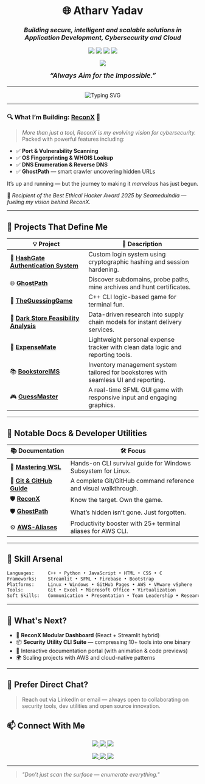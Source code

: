<h1 align="center">🌐 Atharv Yadav</h1>
<h3 align="center"><em>Building secure, intelligent and scalable solutions in Application Development, Cybersecurity and Cloud</em></h3>

<p align="center">
  <img src="https://img.shields.io/badge/C++-Dev-blue?style=flat-square&logo=c%2B%2B&logoColor=white" />
  <img src="https://img.shields.io/badge/Ethical-Hacking-purple?style=flat-square&logo=linux&logoColor=white" />
  <img src="https://img.shields.io/badge/Cloud%20Dev-AWS-orange?style=flat-square&logo=amazonaws&logoColor=white" />
  <img src="https://img.shields.io/badge/Web%20Dev-Full%20Stack-29a0d9?style=flat-square&logo=html5&logoColor=white" />
</p>

<p align="center">
  <img src="https://img.shields.io/badge/🏆%20Best%20Ethical%20Hacker%20Award%202025-gold?style=flat-square&logo=hackthebox&logoColor=white" />
</p>

<p align="center" style="font-style: italic; font-weight: 600; margin-top: 0.25em; font-size: 1.1rem;">
  “Always Aim for the Impossible.”
</p>

---

<p align="center">
  <img src="https://readme-typing-svg.demolab.com?font=Fira+Code&pause=1000&center=true&width=470&lines=Open+Source+Builder+%7C+ReconX+Creator;Cybersecurity+%E2%9A%A1+Dev+%E2%9A%A1+Docs;Team+Leader+%7C+Researcher;Ethical+Hacker+%7C+Security+Engineer" alt="Typing SVG" />
</p>

---

### 🔍 What I’m Building: [**ReconX**](https://atharvbyadav.github.io/ReconX/) 🚨

> *More than just a tool, ReconX is my evolving vision for cybersecurity.*  
Packed with powerful features including:

- ✅ **Port & Vulnerability Scanning**  
- ✅ **OS Fingerprinting & WHOIS Lookup**  
- ✅ **DNS Enumeration & Reverse DNS**  
- ✅ **GhostPath** — smart crawler uncovering hidden URLs  

It’s up and running — but the journey to making it *marvelous* has just begun.

🏅 *Recipient of the Best Ethical Hacker Award 2025 by SeameduIndia — fueling my vision behind ReconX.*

---

## 🔧 Projects That Define Me

| 💡 Project | 🔎 Description |
|-----------|----------------|
| 🔐 [**HashGate Authentication System**](https://github.com/atharvbyadav/HashGate-Authentication-System) | Custom login system using cryptographic hashing and session hardening. |
| 🌐 [**GhostPath**](https://github.com/atharvbyadav/GhostPath) | Discover subdomains, probe paths, mine archives and hunt certificates. |
| 🧠 [**TheGuessingGame**](https://github.com/atharvbyadav/TheGuessingGame) | C++ CLI logic-based game for terminal fun. |
| 🏪 [**Dark Store Feasibility Analysis**](https://github.com/atharvbyadav/Dark-Store-Feasibility-Analysis) | Data-driven research into supply chain models for instant delivery services. |
| 💸 [**ExpenseMate**](https://github.com/atharvbyadav/ExpenseMate) | Lightweight personal expense tracker with clean data logic and reporting tools. |
| 📚 [**BookstoreIMS**](https://github.com/atharvbyadav/BookstoreIMS) | Inventory management system tailored for bookstores with seamless UI and reporting. |
| 🎮 [**GuessMaster**](https://github.com/atharvbyadav/GuessMaster) | A real-time SFML GUI game with responsive input and engaging graphics. |

---

## 📘 Notable Docs & Developer Utilities

| 📚 Documentation | 🛠️ Focus |
|------------------|----------|
| 📗 [**Mastering WSL**](https://atharvbyadav.github.io/Mastering-WSL/) | Hands-on CLI survival guide for Windows Subsystem for Linux. |
| 📙 [**Git & GitHub Guide**](https://atharvbyadav.github.io/Git-GitHub/) | A complete Git/GitHub command reference and visual walkthrough. |
| 🛡️ [**ReconX**](https://atharvbyadav.github.io/ReconX/) | Know the target. Own the game. |
| 🛡️ [**GhostPath**](https://atharvbyadav.github.io/GhostPath/) | What’s hidden isn’t gone. Just forgotten. |
| ⚙️ [**AWS-Aliases**](https://github.com/atharvbyadav/AWS-Aliases) | Productivity booster with 25+ terminal aliases for AWS CLI. |

---

## 🧠 Skill Arsenal

```txt
Languages:     C++ • Python • JavaScript • HTML • CSS • C
Frameworks:    Streamlit • SFML • Firebase • Bootstrap
Platforms:     Linux • Windows • GitHub Pages • AWS • VMware vSphere
Tools:         Git • Excel • Microsoft Office • Virtualization
Soft Skills:   Communication • Presentation • Team Leadership • Research • Time Management
````

---

## 🔭 What's Next?

* 🔧 **ReconX Modular Dashboard** (React + Streamlit hybrid)
* 📦 **Security Utility CLI Suite** — compressing 10+ tools into one binary
* 📜 Interactive documentation portal (with animation & code previews)
* 🌍 Scaling projects with AWS and cloud-native patterns

---
## 💬 Prefer Direct Chat?

> Reach out via LinkedIn or email — always open to collaborating on security tools, dev utilities and open source innovation.

## 📫 Connect With Me

<p align="center">
  <a href="https://github.com/atharvbyadav" target="_blank">
    <img src="https://img.shields.io/badge/GitHub-atharvbyadav-black?style=for-the-badge&logo=github" />
  </a>
  <a href="https://atharvbyadav.github.io" target="_blank">
    <img src="https://img.shields.io/badge/Portfolio-GitHub%20Pages-blue?style=for-the-badge&logo=vercel" />
  </a>
  <a href="mailto:uuwr5t1s@duck.com" target="_blank">
    <img src="https://img.shields.io/badge/Email-Contact%20Me-red?style=for-the-badge&logo=gmail" />
  </a>
</p>
<p align="center">
  <a href="https://www.linkedin.com/in/atharvbyadav" target="_blank">
    <img src="https://img.shields.io/badge/LinkedIn-atharvbyadav-blue?style=for-the-badge&logo=linkedin" />
  </a>
  <a href="https://twitter.com/atharvbyadav_" target="_blank">
    <img src="https://img.shields.io/badge/Twitter-@atharvbyadav__-1DA1F2?style=for-the-badge&logo=twitter" />
  </a>
  <a href="https://dev.to/atharvbyadav" target="_blank">
    <img src="https://img.shields.io/badge/Dev.to-atharvbyadav-black?style=for-the-badge&logo=dev.to" />
  </a>
</p>

---

> *"Don’t just scan the surface — enumerate everything."*

<!--
## Hi there 👋

**atharvbyadav/atharvbyadav** is a ✨ _special_ ✨ repository because its `README.md` (this file) appears on your GitHub profile.

Here are some ideas to get you started:

- 🔭 I’m currently working on ...
- 🌱 I’m currently learning ...
- 👯 I’m looking to collaborate on ...
- 🤔 I’m looking for help with ...
- 💬 Ask me about ...
- 📫 How to reach me: ...
- 😄 Pronouns: ...
- ⚡ Fun fact: ...
-->
